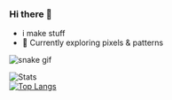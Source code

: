 ### Hi there 👋  
- i make stuff  
- 🌱 Currently exploring pixels & patterns  

![snake gif](https://github.com/saitama142/saitama142/blob/output/github-contribution-grid-snake.svg)

![Stats](https://github-readme-stats.vercel.app/api?username=saitama142&count_private=true&theme=dracula&show_icons=true&hide_title=true)  
[![Top Langs](https://github-readme-stats.vercel.app/api/top-langs/?username=saitama142&theme=dracula&layout=compact&hide=procfile)](https://github.com/saitama142/github-readme-stats)
